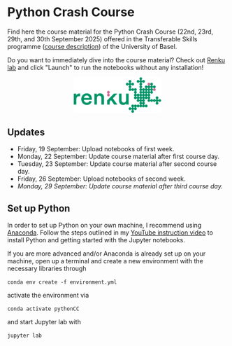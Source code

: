 # Python Crash Course

Find here the course material for the Python Crash Course (22nd, 23rd, 29th, and 30th September 2025) offered in the Transferable Skills programme ([course description](https://fortbildung.unibas.ch/courses/organizer/scientific-tools/python-crash-course-for-beginners-301349)) of the University of Basel.

Do you want to immediately dive into the course material? Check out [Renku lab](https://renkulab.io/v2/projects/samarinm/python-crash-course) and click "Launch" to run the notebooks without any installation!

<p align="center">
    <a href="https://renkulab.io/v2/projects/samarinm/python-crash-course">
        <img src="Notebooks/images/renku.jpg" alt="Description of Image" width="200" class="center-img">
    </a>
</p>

## Updates

* Friday, 19 September: Upload notebooks of first week.
* Monday, 22 September: Update course material after first course day.
* Tuesday, 23 September: Update course material after second course day.
* Friday, 26 September: Upload notebooks of second week.
* *Monday, 29 September: Update course material after third course day.*

## Set up Python

In order to set up Python on your own machine, I recommend using [Anaconda](https://www.anaconda.com/products/individual). Follow the steps outlined in my [YouTube instruction video](https://youtu.be/-RJnYbxVZTg) to install Python and getting started with the Jupyter notebooks.

If you are more advanced and/or Anaconda is already set up on your machine, open up a terminal and create a new environment with the necessary libraries through

```
conda env create -f environment.yml
``` 

activate the environment via

```
conda activate pythonCC
``` 

and start Jupyter lab with

```
jupyter lab
``` 
